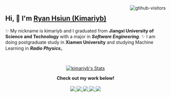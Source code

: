<a href="https://github.com/kimariyb">
    <img align="right" src="https://komarev.com/ghpvc/?username=kimariyb&label=Visitors&color=red&style=flat&logo=github" alt="gtihub-visitors"/>
</a>

## Hi, 👋  I'm <a href="https://ikuns.icu/" target="_blank">Ryan Hsiun (Kimariyb)</a> 

  ✨ My nickname is kimariyb and I graduated from **Jiangxi University of Science and Technology** with a major in ***Software Engineering***. 
  ✨ I am doing postgraduate study in **Xiamen University** and studying Machine Learning in ***Radio Physics***。

  <!--my introduction end -->

<br>

<p align="center">
  <a href="https://github.com/kimariyb" class="rich-diff-level-one">
    <img src="https://github-readme-stats.vercel.app/api?username=kimariyb&title_color=333&text_color=777" alt="kimariyb's Stats" >
    <!-- &hide=issues
    <img src="https://github-readme-stats.vercel.app/api?username=Charmve&hide=issues&title_color=333&text_color=777" alt="Charmve's Stats" >
    -->
  </a>
</p>

<p align="center">
  <strong>Check out my work below!</strong>
  <br><br>
  <a href="https://github.com/kimariyb">
    <img src="https://badges.strrl.dev/visits/kimariyb/kimariyb?style=flat-square&color=black&logo=github">
  </a>
  <a href="https://github.com/kimariyb">
    <img src="https://badges.strrl.dev/years/kimariyb?style=flat-square&color=black&logo=github">
  </a>
  <a href="https://github.com/kimariyb?tab=repositories">
    <img src="https://badges.strrl.dev/repos/kimariyb?style=flat-square&color=black&logo=github">
  </a>
  <a href="https://gist.github.com/kimariyb">
    <img src="https://badges.strrl.dev/gists/kimariyb?style=flat-square&color=black&logo=github">
  </a>
  <a href="https://github.com/kimariyb">
    <img src="https://badges.strrl.dev/commits/monthly/kimariyb?style=flat-square&color=black&logo=github">
  </a>
</p>





